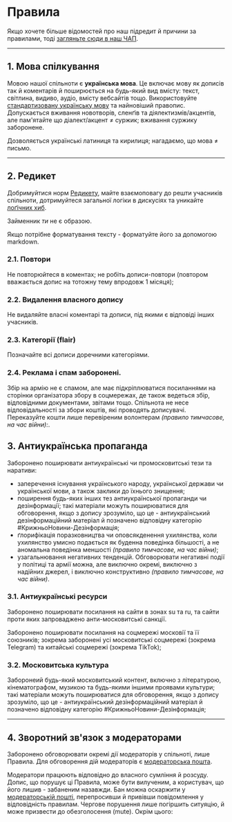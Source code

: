 # Правила

Якщо хочете більше відомостей про наш підредит й причини за правилами, тоді [загляньте сюди в наш ЧАП](/r/ukraine_ua/wiki/faq).

***

## 1. Мова спілкування

Мовою нашої спільноти є **українська мова**. Це включає мову як дописів так й коментарів й поширюється на будь-який вид вмісту: текст, світлина, видиво, аудіо, вмісту вебсайтів тощо. Використовуйте [стандартизовану українську мову](https://w.wiki/8w7f) та найновіший правопис. Допускається вживання новотворів, сленґів та діялектизмів/акцентів, але пам'ятайте що діалект/акцент ≠ суржик; вживання суржику заборонене.

Дозволяється українські латиниця та кирилиця; нагадаємо, що мова ≠ письмо.

***

## 2. Редикет

Добримуйтися норм [Редикету](t.ly/z2AGx ), майте взаємоповагу до решти учасників спільноти, дотримуйтеся загальної логіки в дискусіях та уникайте [лоґічних хиб](https://w.wiki/8w8A).

Займенник _ти_ не є образою.

Якщо потрібне форматування тексту - форматуйте його за допомогою markdown.

### 2.1. Повтори

Не повторюйтеся в коментах; не робіть дописи-повтори (повтором вважається допис на тотожну тему впродовж 1 місяця);

### 2.2. Видалення власного допису

Не видаляйте власні коментарі та дописи, під якими є відповіді інших учасників.

### 2.3. Категорії (flair)

Позначайте всі дописи доречними категоріями.

### 2.4. Реклама і спам заборонені.

Збір на армію не є спамом, але має підкріплюватися посиланнями на сторінки організатора збору в соцмережах, де також ведеться збір, відповідними документами, звітами тощо. Спільнота не несе відповідальності за збори коштів, які проводять дописувачі. Переказуйте кошти лише перевіреним волонтерам _(правило тимчасове, на час війни):_.

## 3. Антиукраїнська пропаганда

Заборонено поширювати антиукраїнські чи промосковитські тези та наративи:

- заперечення існування українського народу, української держави чи української мови, а також заклики до їхнього знищення;
- поширення будь-яких інших тез антиукраїнської пропаганди чи дезінформації; такі матеріали можуть поширюватися для обговорення, якщо з допису зрозуміло, що це - антиукраїнський дезінформаційний матеріал й позначено відповідну категорію #КрижньоНовини-Дезінформація;
- ґлорифікація поразковництва чи оповсякденення ухилянства, коли ухилянство умисно подається як буденна поведінка більшості, а не аномальна поведінка меншості _(правило тимчасове, на час війни)_;
- узагальнювання негативних тенденцій. Обговорювати негативні події у політиці та армії можна, але виключно окремі, виключно з надійних джерел, і виключно конструктивно _(правило тимчасове, на час війни)_.

### 3.1. Антиукраїнські ресурси 

Заборонено поширювати посилання на сайти в зонах su та ru, та сайти проти яких запроваджено анти-московитські санкції.

Заборонено поширювати посилання на соцмережі московії та її союзників; зокрема заборонені усі московитські соцмережі (зокрема Telegram) та китайські соцмережі (зокрема TikTok);

### 3.2. Московитська культура

Заборонеий будь-який московитський контент, включно з літературою, кінематографом, музикою та будь-якими іншими проявами культури; такі матеріали можуть поширюватися для обговорення, якщо з допису зрозуміло, що це - антиукраїнський дезінформаційний матеріал й позначено відповідну категорію #КрижньоНовини-Дезінформація;
        
***

## 4. Зворотний зв'язок з модераторами

Заборонено обговорювати окремі дії модераторів у спільноті, лише Правила. Для обговорення дій модераторів є [модераторська пошта](/message/compose/?to=/r/Ukraine_UA).

Модератори працюють відповідно до власного сумління й розсуду. Допис, що порушує ці Правила, може бути вилученим, а користувач, що його лишив - забаненим назавжди. Бан можна оскаржити у [модераторській пошті](/message/compose/?to=/r/Ukraine_UA), перепросивши й привівши повідомлення у відповідність правилам. Чергове порушення лише погіршить ситуяцію, й може призвести до обезголосення (mute). Окрім цього:
